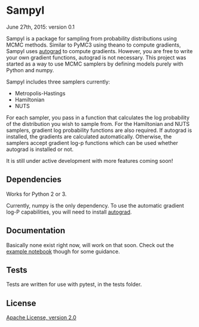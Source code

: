 Sampyl
=======
June 27th, 2015: version 0.1

Sampyl is a package for sampling from probability distributions using MCMC methods. Similar to PyMC3 using theano to compute gradients, Sampyl uses [autograd](https://github.com/HIPS/autograd) to compute gradients. However, you are free to write your own gradient functions, autograd is not necessary. This project was started as a way to use MCMC samplers by defining models purely with Python and numpy.

Sampyl includes three samplers currently:

* Metropolis-Hastings
* Hamiltonian
* NUTS

For each sampler, you pass in a function that calculates the log probability of the distribution you wish to sample from. For the Hamiltonian and NUTS samplers, gradient log probability functions are also required. If autograd is installed, the gradients are calculated automatically. Otherwise, the samplers accept gradient log-p functions which can be used whether autograd is installed or not.

It is still under active development with more features coming soon!

Dependencies
-----------

Works for Python 2 or 3.

Currently, numpy is the only dependency. To use the automatic gradient log-P capabilities, you will need to install [autograd](https://github.com/HIPS/autograd).

Documentation
------------
Basically none exist right now, will work on that soon. Check out the [example notebook](http://nbviewer.ipython.org/github/mcleonard/sampyl/blob/master/Examples.ipynb) though for some guidance.

Tests
-----------
Tests are written for use with pytest, in the tests folder.


License
-------
[Apache License, version 2.0](https://github.com/mcleonard/sampyl/blob/master/LICENSE)